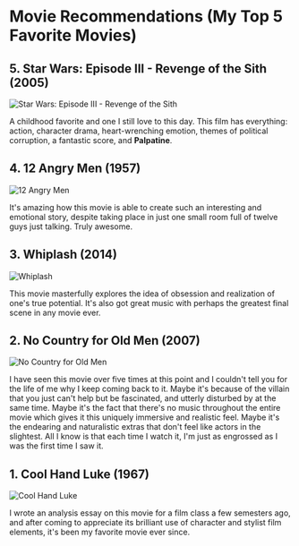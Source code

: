 # Movie Recommendations (My Top 5 Favorite Movies)

## 5. Star Wars: Episode III - Revenge of the Sith (2005)

![Star Wars: Episode III - Revenge of the Sith](https://static.wikia.nocookie.net/starwars/images/8/8e/LightsaberCSWE.jpg/revision/latest?cb=20130702064305)

A childhood favorite and one I still love to this day. This film has everything: action, character drama, heart-wrenching emotion, themes of political corruption, a fantastic score, and **Palpatine**.

## 4. 12 Angry Men (1957)

![12 Angry Men](https://s3.amazonaws.com/static.rogerebert.com/uploads/review/primary_image/reviews/great-movie-12-angry-men-1957/EB20020929REVIEWS08209290301AR.jpg)

It's amazing how this movie is able to create such an interesting and emotional story, despite taking place in just one small room full of twelve guys just talking. Truly awesome.

## 3. Whiplash (2014)

![Whiplash](https://media.newyorker.com/photos/59097ccac14b3c606c109711/master/pass/Brody-Whiplash.jpg)

This movie masterfully explores the idea of obsession and realization of one's true potential. It's also got great music with perhaps the greatest final scene in any movie ever.

## 2. No Country for Old Men (2007)

![No Country for Old Men](https://i.inews.co.uk/content/uploads/2017/11/NCFOM-640x360.jpg)

I have seen this movie over five times at this point and I couldn't tell you for the life of me why I keep coming back to it. Maybe it's because of the villain that you just can't help but be fascinated, and utterly disturbed by at the same time. Maybe it's the fact that there's no music throughout the entire movie which gives it this uniquely immersive and realistic feel. Maybe it's the endearing and naturalistic extras that don't feel like actors in the slightest. All I know is that each time I watch it, I'm just as engrossed as I was the first time I saw it.

## 1. Cool Hand Luke (1967)

![Cool Hand Luke](https://m.media-amazon.com/images/M/MV5BNTRhOTA2MjEtYTExNy00NjBlLThlOTYtOWE3MzE0YTBkMzU1XkEyXkFqcGdeQXVyMDM2NDM2MQ@@._V1_.jpg)

I wrote an analysis essay on this movie for a film class a few semesters ago, and after coming to appreciate its brilliant use of character and stylist film elements, it's been my favorite movie ever since.

